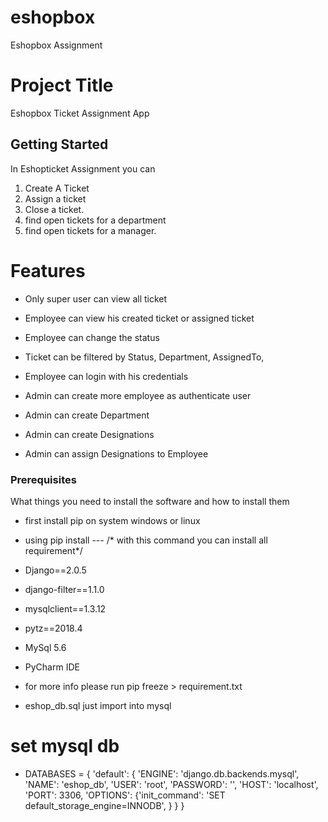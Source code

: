 # eshopbox
Eshopbox Assignment



# Project Title

Eshopbox Ticket Assignment App

## Getting Started

In Eshopticket Assignment you can

1. Create A Ticket
2. Assign a ticket
3. Close a ticket.
4. find open tickets for a department
5. find open tickets for a manager.

# Features
* Only super user can view all ticket
* Employee can view his created ticket or assigned ticket
* Employee can change the status
* Ticket can be filtered by Status, Department, AssignedTo,
* Employee can login with his credentials

* Admin can create more employee as authenticate user
* Admin can create Department
* Admin can create Designations
* Admin can assign Designations to Employee


### Prerequisites

What things you need to install the software and how to install them
 * first install pip on system windows or linux
 * using pip install ---   /* with this command you can install all requirement*/
* Django==2.0.5
* django-filter==1.1.0
* mysqlclient==1.3.12
* pytz==2018.4
* MySql 5.6
* PyCharm IDE
* for more info please run pip freeze > requirement.txt

* eshop_db.sql just import into mysql

# set mysql db

* DATABASES = {
    'default': {
        'ENGINE': 'django.db.backends.mysql',
        'NAME': 'eshop_db',
        'USER': 'root',
        'PASSWORD': '',
        'HOST': 'localhost',
        'PORT': 3306,
        'OPTIONS': {'init_command': 'SET default_storage_engine=INNODB', }
    }
}

